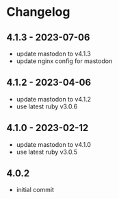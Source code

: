 # Changelog

## 4.1.3 - 2023-07-06

* update mastodon to v4.1.3
* update nginx config for mastodon

## 4.1.2 - 2023-04-06

* update mastodon to v4.1.2
* use latest ruby v3.0.6

## 4.1.0 - 2023-02-12

* update mastodon to v4.1.0
* use latest ruby v3.0.5

## 4.0.2

* initial commit